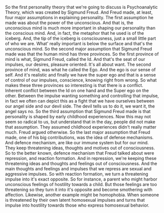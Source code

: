 So the first personality theory that we're going to discuss is Psychoanalytic
Theory, which was created by Sigmund Freud. And Freud made, at least, four
major assumptions in explaining personality. The first assumption he made was
about the power of the unconscious. And that is, the unconscious mind is much
more important in shaping our personality than the conscious mind. And, in
fact, the metaphor that he used is of the iceberg. And, the tip of the iceberg
is consciousness, just a small little part of who we are. What' really
important is below the surface and that's the unconscious mind. So the second
major assumption that Sigmund Freud made was that the human mind has three
provinces. So the first province of mind is what, Sigmund Freud, called the Id.
And that's the seat of our impulses, our desires, pleasure oriented. It's all
about want. The second province of mind, was what he called the Ego. And the
ego is our sense of self. And it's realistic and finally we have the super ego
and that is a sense of control of our impulses, conscience, knowing right from
wrong. So what makes these three provinces so interesting is that there is a
conflict. Inherent conflict between the Id on one hand and the Super ego on the
other. Between the impulse wanting something and controlling that impulse, in
fact we often can depict this as a fight that we have ourselves between our
angel side and our devil side. The devil tells us to do it, we want it, the
angel says no. So the third assumption that Sigmund Freud made is that
personality is shaped by early childhood experiences. Now this may not seem so
radical to us, but understand that in the day, people did not make that
assumption. They assumed childhood experiences didn't really matter much. Freud
argued otherwise. So the last major assumption that Freud made, one of his big
contributions, was the idea of defense mechanisms. And defence mechanism, are
like our immune system but for our mind. They keep threatening ideas, thoughts
and motives out of consciousness. So to the better known, defence mechanism
that Freud talked about were repression, and reaction formation. And in
repression, we're keeping these threatening ideas and thoughts and feelings out
of consciousness. And the main thoughts and feelings and impulses that we
repress are sexual and aggressive impulses. So with reaction formation, we turn
a threatening impulse into it's exact opposite. So for instance, a parent who
might harbor unconscious feelings of hostility towards a child. But those
feelings are too threatening so they turn it into it's opposite and become
smothering with affection. Likewise, another example might be homophobia. When
someone is threatened by their own latent homosexual impulses and turns that
impulse into hostility towards those who express homosexual behavior.
